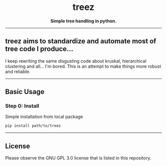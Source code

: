 <div align="center">

# treez


**Simple tree handling in python.**


</div>


---

## treez aims to standardize and automate most of tree code I produce...
I keep rewriting the same disgusting code about kruskal, hierarchical clustering and all... I'm bored. This is an attempt to make things more robust and reliable.

---

## Basic Usage

### Step 0: Install

Simple installation from local package
```bash
pip install path/to/treez
```

---

## License

Please observe the GNU GPL 3.0 license that is listed in this repository.
